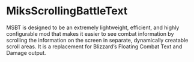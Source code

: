 # MiksScrollingBattleText

MSBT is designed to be an extremely lightweight, efficient, and highly configurable mod that makes it easier to see combat information by scrolling the information on the screen in separate, dynamically creatable scroll areas. It is a replacement for Blizzard’s Floating Combat Text and Damage output.
